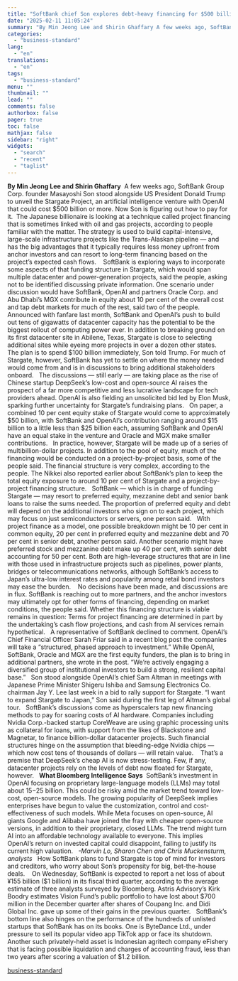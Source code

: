 ```yaml
---
title: "SoftBank chief Son explores debt-heavy financing for $500 billion AI push"
date: "2025-02-11 11:05:24"
summary: "By Min Jeong Lee and Shirin Ghaffary A few weeks ago, SoftBank Group Corp. founder Masayoshi Son stood alongside US President Donald Trump to unveil the Stargate Project, an artificial intelligence venture with OpenAI that could cost $500 billion or more. Now Son is figuring out how to pay for..."
categories:
  - "business-standard"
lang:
  - "en"
translations:
  - "en"
tags:
  - "business-standard"
menu: ""
thumbnail: ""
lead: ""
comments: false
authorbox: false
pager: true
toc: false
mathjax: false
sidebar: "right"
widgets:
  - "search"
  - "recent"
  - "taglist"
---
```


**By Min Jeong Lee and Shirin Ghaffary** 
A few weeks ago, SoftBank Group Corp. founder Masayoshi Son stood alongside US President Donald Trump to unveil the Stargate Project, an artificial intelligence venture with OpenAI that could cost $500 billion or more. Now Son is figuring out how to pay for it. 
The Japanese billionaire is looking at a technique called project financing that is sometimes linked with oil and gas projects, according to people familiar with the matter. The strategy is used to build capital-intensive, large-scale infrastructure projects like the Trans-Alaskan pipeline — and has the big advantages that it typically requires less money upfront from anchor investors and can resort to long-term financing based on the project’s expected cash flows. 
 
SoftBank is exploring ways to incorporate some aspects of that funding structure in Stargate, which would span multiple datacenter and power-generation projects, said the people, asking not to be identified discussing private information. One scenario under discussion would have SoftBank, OpenAI and partners Oracle Corp. and Abu Dhabi’s MGX contribute in equity about 10 per cent of the overall cost and tap debt markets for much of the rest, said two of the people.
 
Announced with fanfare last month, SoftBank and OpenAI’s push to build out tens of gigawatts of datacenter capacity has the potential to be the biggest rollout of computing power ever. In addition to breaking ground on its first datacenter site in Abilene, Texas, Stargate is close to selecting additional sites while eyeing more projects in over a dozen other states.
 
The plan is to spend $100 billion immediately, Son told Trump. For much of Stargate, however, SoftBank has yet to settle on where the money needed would come from and is in discussions to bring additional stakeholders onboard.
 
The discussions — still early — are taking place as the rise of Chinese startup DeepSeek’s low-cost and open-source AI raises the prospect of a far more competitive and less lucrative landscape for tech providers ahead. OpenAI is also fielding an unsolicited bid led by Elon Musk, sparking further uncertainty for Stargate’s fundraising plans.
 
On paper, a combined 10 per cent equity stake of Stargate would come to approximately $50 billion, with SoftBank and OpenAI’s contribution ranging around $15 billion to a little less than $25 billion each, assuming SoftBank and OpenAI have an equal stake in the venture and Oracle and MGX make smaller contributions.
 
In practice, however, Stargate will be made up of a series of multibillion-dollar projects. In addition to the pool of equity, much of the financing would be conducted on a project-by-project basis, some of the people said. The financial structure is very complex, according to the people. The Nikkei also reported earlier about SoftBank’s plan to keep the total equity exposure to around 10 per cent of Stargate and a project-by-project financing structure.
 
SoftBank — which is in charge of funding Stargate — may resort to preferred equity, mezzanine debt and senior bank loans to raise the sums needed. The proportion of preferred equity and debt will depend on the additional investors who sign on to each project, which may focus on just semiconductors or servers, one person said.
 
With project finance as a model, one possible breakdown might be 10 per cent in common equity, 20 per cent in preferred equity and mezzanine debt and 70 per cent in senior debt, another person said. Another scenario might have preferred stock and mezzanine debt make up 40 per cent, with senior debt accounting for 50 per cent. Both are high-leverage structures that are in line with those used in infrastructure projects such as pipelines, power plants, bridges or telecommunications networks, although SoftBank’s access to Japan’s ultra-low interest rates and popularity among retail bond investors may ease the burden. 
 
No decisions have been made, and discussions are in flux. SoftBank is reaching out to more partners, and the anchor investors may ultimately opt for other forms of financing, depending on market conditions, the people said. Whether this financing structure is viable remains in question: Terms for project financing are determined in part by the undertaking’s cash flow projections, and cash from AI services remain hypothetical.
 
A representative of SoftBank declined to comment. OpenAI’s Chief Financial Officer Sarah Friar said in a recent blog post the companies will take a “structured, phased approach to investment.” While OpenAI, SoftBank, Oracle and MGX are the first equity funders, the plan is to bring in additional partners, she wrote in the post. “We’re actively engaging a diversified group of institutional investors to build a strong, resilient capital base.”
 
Son stood alongside OpenAI’s chief Sam Altman in meetings with Japanese Prime Minister Shigeru Ishiba and Samsung Electronics Co. chairman Jay Y. Lee last week in a bid to rally support for Stargate. “I want to expand Stargate to Japan,” Son said during the first leg of Altman’s global tour.
 
SoftBank’s discussions come as hyperscalers tap new financing methods to pay for soaring costs of AI hardware. Companies including Nvidia Corp.-backed startup CoreWeave are using graphic processing units as collateral for loans, with support from the likes of Blackstone and Magnetar, to finance billion-dollar datacenter projects. Such financial structures hinge on the assumption that bleeding-edge Nvidia chips — which now cost tens of thousands of dollars — will retain value. 
 
That’s a premise that DeepSeek’s cheap AI is now stress-testing. Few, if any, datacenter projects rely on the levels of debt now floated for Stargate, however.
 
**What Bloomberg Intelligence Says** 
SoftBank’s investment in OpenAI focusing on proprietary large-language models (LLMs) may total about $15-$25 billion. This could be risky amid the market trend toward low-cost, open-source models. The growing popularity of DeepSeek implies enterprises have begun to value the customization, control and cost-effectiveness of such models. While Meta focuses on open-source, AI giants Google and Alibaba have joined the fray with cheaper open-source versions, in addition to their proprietary, closed LLMs. The trend might turn AI into an affordable technology available to everyone. This implies OpenAI’s return on invested capital could disappoint, failing to justify its current high valuation.
 
*-Marvin Lo, Sharon Chen and Chris Muckensturm, analysts*
 
How SoftBank plans to fund Stargate is top of mind for investors and creditors, who worry about Son’s propensity for big, bet-the-house deals. 
 
On Wednesday, SoftBank is expected to report a net loss of about ¥155 billion ($1 billion) in its fiscal third quarter, according to the average estimate of three analysts surveyed by Bloomberg. Astris Advisory’s Kirk Boodry estimates Vision Fund’s public portfolio to have lost about $700 million in the December quarter after shares of Coupang Inc. and Didi Global Inc. gave up some of their gains in the previous quarter.
 
SoftBank’s bottom line also hinges on the performance of the hundreds of unlisted startups that SoftBank has on its books. One is ByteDance Ltd., under pressure to sell its popular video app TikTok app or face its shutdown. Another such privately-held asset is Indonesian agritech company eFishery that is facing possible liquidation and charges of accounting fraud, less than two years after scoring a valuation of $1.2 billion.

[business-standard](https://www.business-standard.com/world-news/softbank-chief-son-explores-debt-heavy-financing-for-500-billion-ai-push-125021100132_1.html)

